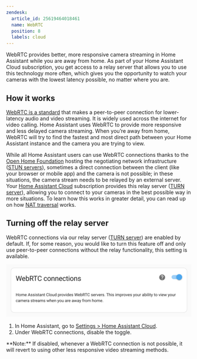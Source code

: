 ```yaml
---
zendesk:
  article_id: 25619464018461
  name: WebRTC
  position: 8
  labels: cloud
---
```


WebRTC provides better, more responsive camera streaming in Home Assistant while you are away from home. As part of your Home Assistant Cloud subscription, you get access to a relay server that allows you to use this technology more often, which gives you the opportunity to watch your cameras with the lowest latency possible, no matter where you are.

## How it works

[WebRTC is a standard](https://webrtc.org/) that makes a peer-to-peer connection for lower-latency audio and video streaming. It is widely used across the internet for video calling. Home Assistant uses WebRTC to provide more responsive and less delayed camera streaming. When you’re away from home, WebRTC will try to find the fastest and most direct path between your Home Assistant instance and the camera you are trying to view.

While all Home Assistant users can use WebRTC connections thanks to the [Open Home Foundation](https://www.openhomefoundation.org/) hosting the negotiating network infrastructure ([STUN servers](https://en.wikipedia.org/wiki/STUN)), sometimes a direct connection between the client (like your browser or mobile app) and the camera is not possible; in these situations, the camera stream needs to be relayed by an external server. Your [Home Assistant Cloud](https://www.home-assistant.io/cloud/) subscription provides this relay server ([TURN server](https://en.wikipedia.org/wiki/Traversal_Using_Relays_around_NAT)), allowing you to connect to your cameras in the best possible way in more situations. To learn how this works in greater detail, you can read up on how [NAT traversal](https://tailscale.com/blog/how-nat-traversal-works) works.

## Turning off the relay server

WebRTC connections via our relay server ([TURN server](https://en.wikipedia.org/wiki/Traversal_Using_Relays_around_NAT)) are enabled by default. If, for some reason, you would like to turn this feature off and only use peer-to-peer connections without the relay functionality, this setting is available.

<img src="/static/img/cloud/relay-toggle.png" alt="WebRTC toggle inside of Home Assistant">

1. In Home Assistant, go to [Settings > Home Assistant Cloud](https://my.home-assistant.io/redirect/cloud/).
2. Under WebRTC connections, disable the toggle.

<div class="alert alert-primary">
  **Note:** If disabled, whenever a WebRTC connection is not possible, it will revert to using other less responsive video streaming methods.
</div>
